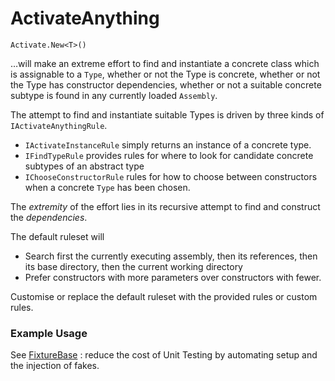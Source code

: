 # ActivateAnything

```
Activate.New<T>()
``` 
…will make an extreme effort to find and instantiate a concrete class which is assignable to a `Type`, whether or not the Type is concrete, whether or not the Type has constructor dependencies, whether or not a suitable concrete subtype is found in any currently loaded `Assembly`.

The attempt to find and instantiate suitable Types is driven by three kinds of `IActivateAnythingRule`.

- `IActivateInstanceRule` simply returns an instance of a concrete type.
- `IFindTypeRule` provides rules for where to look for candidate concrete subtypes of an abstract type
- `IChooseConstructorRule` rules for how to choose between constructors when a concrete `Type` has been chosen.

The <em>extremity</em> of the effort lies in its recursive attempt to find and construct the <em>dependencies</em>.

The default ruleset will
- Search first the currently executing assembly, then its references, then its base directory, then the current working directory
- Prefer constructors with more parameters over constructors with fewer.

Customise or replace the default ruleset with the provided rules or custom rules.    

### Example Usage
See [FixtureBase](https://www.nuget.org/packages/FixtureBase) : reduce the cost of Unit Testing by automating setup and the injection of fakes.
